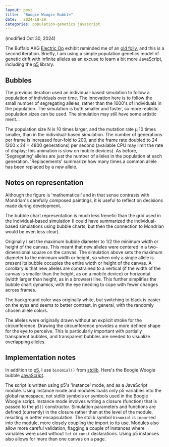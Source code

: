 ```yaml
---
layout: post
title:  "Boogie Woogie Bubble"
date:   2024-10-29
categories: population-genetics javascript
---
```


(modified Oct 30, 2024)

The Buffalo AKG [Electric Op][] exhibit reminded me of an [old
folly][], and this is a second iteration. Briefly, I am using a simple
population genetics model of genetic drift with infinite alleles as an
excuse to learn a bit more JavaScript, including the [p5][] library.

## Bubbles

The previous iteration used an individual-based simulation to follow a
population of individuals over time. The innovation here is to follow
the small number of segregating alleles, rather than the 1000's of
individuals in the population. The simulation is both smaller and
faster, so more realistic population sizes can be used. The simulation
may still have some artistic merit...

<div id="sketch-boogie-bubble"></div>
<script src="/assets/p5/libraries/p5.min.js"></script>
<script type="module" src="/assets/p5/boogie-woogie-bubble.js"></script>

The population size N is 10 times larger, and the mutation rate &mu;
10 times smaller, than in the individual-based simulation. The number
of generations per frame is increased four-fold to 200, and the frame
rate doubled to 24 (200 x 24 = 4800 generations) per second (available
CPU may limit the rate of display; this animation is slow on mobile
devices).  As before, 'Segregating' alleles are just the number of
alleles in the population at each generation. 'Replacements' summarize
how many times a common allele has been replaced by a new allele.

## Notes on representation

Although the figure is 'mathematical' and in that sense contrasts with
Mondrian's carefully composed paintings, it is useful to reflect on
decisions made during development.

The bubble chart representation is much less frenetic than the grid
used in the individual-based simulation (I could have summarized the
individual-based simulations using bubble charts, but then the
connection to Mondrian would be even less clear). 

Originally I set the maximum bubble diameter to 1/2 the minimum width
or height of the canvas. This meant that new alleles were centered in
a two-dimensional square on the canvas. The simulation above sets the
maximum diameter to the minimum width or height, so when only a single
allele is present its bubble occupies the entire width or height of
the canvas. A corollary is that new alleles are constrained to a
vertical (if the width of the canvas is smaller than the height, as on
a mobile device) or horizontal (width larger than height, as in a
browser) line. This further simplifies the bubble chart dynamics, with
the eye needing to cope with fewer changes across frames.

The background color was originally white, but switching to black is
easier on the eyes and seems to better contrast, in general, with the
randomly chosen allele colors.

The alleles were originally drawn without an explicit stroke for the
circumference. Drawing the circumference provides a more defined shape
for the eye to perceive. This is particularly important with partially
transparent bubbles, and transparent bubbles are needed to visualize
overlapping alleles.

## Implementation notes

In addition to [p5][], I use `binomial()` from [stdlib][].  Here's the
Boogie Woogie bubble [JavaScript][].

The script is written using p5's 'instance' mode, and as a JavaScript
module. Using instance mode and modules loads only p5 variables into
the global namespace, not stdlib symbols or symbols used in the Boogie
Woogie script. Instance mode involves writing a closure (function)
that is passed to the `p5()` constructor. Simulation parameters and
functions are defined (currently) in the closure rather than at the
level of the module, resulting in better encapsulation. The stdlib
symbol `binomial` is `import`ed into the module, more closely coupling
the import to its use. Modules also allow more careful validation,
flagging a couple of instances where variables were used without `let`
or `const` declarations. Using p5 instances also allows for more than
one canvas on a page.

[Electric Op]: https://buffaloakg.org/art/exhibitions/electric-op
[old folly]: /population-genetics/javascript/2024/10/28/boogie-woogie.html
[p5]: https://p5js.org/
[stdlib]: https://stdlib.io/
[JavaScript]: /assets/p5/boogie-woogie-bubble.js
